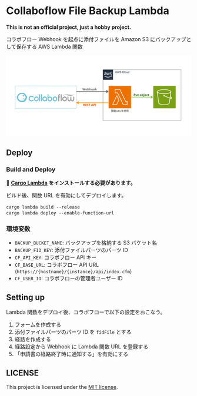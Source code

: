 # Collaboflow File Backup Lambda

**This is not an official project, just a hobby project.**

コラボフロー Webhook を起点に添付ファイルを Amazon S3 にバックアップとして保存する AWS Lambda 関数

<div align="center">
  <img src="assets/collaboflow_file_bk_lambda.png" alt=""/>
</div>

## Deploy

### Build and Deploy

🧰 **[Cargo Lambda](https://www.cargo-lambda.info/) をインストールする必要があります。**

ビルド後、関数 URL を有効にしてデプロイします。

```shell
cargo lambda build --release
cargo lambda deploy --enable-function-url
```

### 環境変数

- `BACKUP_BUCKET_NAME`: バックアップを格納する S3 バケット名
- `BACKUP_FID_KEY`: 添付ファイルパーツのパーツ ID
- `CF_API_KEY`: コラボフロー API キー
- `CF_BASE_URL`: コラボフロー API URL (`https://{hostname}/{instance}/api/index.cfm`)
- `CF_USER_ID`: コラボフローの管理者ユーザー ID

## Setting up

Lambda 関数をデプロイ後、コラボフローで以下の設定をおこなう。

1. フォームを作成する
2. 添付ファイルパーツのパーツ ID を `fidFile` とする
3. 経路を作成する
4. 経路設定から Webhook に Lambda 関数 URL を登録する
5. 「申請書の経路終了時に通知する」を有効にする

## LICENSE

This project is licensed under the [MIT license](LICENSE).
